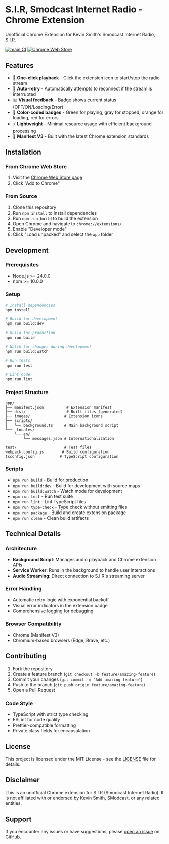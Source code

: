 # S.I.R, Smodcast Internet Radio - Chrome Extension

Unofficial Chrome Extension for Kevin Smith's Smodcast Internet Radio, S.I.R.

[![main CI](https://github.com/cascadiacollections/sir-chrome-extension/actions/workflows/node.js.yml/badge.svg)](https://github.com/cascadiacollections/sir-chrome-extension/actions/workflows/node.js.yml)
[![Chrome Web Store](https://img.shields.io/chrome-web-store/d/gmmjhhjkjopgmnpidenddlplckefdbjd.svg)](https://chrome.google.com/webstore/developer/edit/gmmjhhjkjopgmnpidenddlplckefdbjd)

## Features

- 🎵 **One-click playback** - Click the extension icon to start/stop the radio stream
- 🔄 **Auto-retry** - Automatically attempts to reconnect if the stream is interrupted
- 📊 **Visual feedback** - Badge shows current status (OFF/ON/Loading/Error)
- 🎨 **Color-coded badges** - Green for playing, gray for stopped, orange for loading, red for
  errors
- ⚡ **Lightweight** - Minimal resource usage with efficient background processing
- 🔧 **Manifest V3** - Built with the latest Chrome extension standards

## Installation

### From Chrome Web Store

1. Visit the
   [Chrome Web Store page](https://chrome.google.com/webstore/developer/edit/gmmjhhjkjopgmnpidenddlplckefdbjd)
2. Click "Add to Chrome"

### From Source

1. Clone this repository
2. Run `npm install` to install dependencies
3. Run `npm run build` to build the extension
4. Open Chrome and navigate to `chrome://extensions/`
5. Enable "Developer mode"
6. Click "Load unpacked" and select the `app` folder

## Development

### Prerequisites

- Node.js >= 24.0.0
- npm >= 10.0.0

### Setup

```bash
# Install dependencies
npm install

# Build for development
npm run build:dev

# Build for production
npm run build

# Watch for changes during development
npm run build:watch

# Run tests
npm run test

# Lint code
npm run lint
```

### Project Structure

```
app/
├── manifest.json          # Extension manifest
├── dist/                  # Built files (generated)
├── images/               # Extension icons
├── scripts/
│   └── background.ts     # Main background script
└── _locales/
    └── en/
        └── messages.json # Internationalization

test/                     # Test files
webpack.config.js        # Build configuration
tsconfig.json           # TypeScript configuration
```

### Scripts

- `npm run build` - Build for production
- `npm run build:dev` - Build for development with source maps
- `npm run build:watch` - Watch mode for development
- `npm run test` - Run test suite
- `npm run lint` - Lint TypeScript files
- `npm run type-check` - Type check without emitting files
- `npm run package` - Build and create extension package
- `npm run clean` - Clean build artifacts

## Technical Details

### Architecture

- **Background Script**: Manages audio playback and Chrome extension APIs
- **Service Worker**: Runs in the background to handle user interactions
- **Audio Streaming**: Direct connection to S.I.R's streaming server

### Error Handling

- Automatic retry logic with exponential backoff
- Visual error indicators in the extension badge
- Comprehensive logging for debugging

### Browser Compatibility

- Chrome (Manifest V3)
- Chromium-based browsers (Edge, Brave, etc.)

## Contributing

1. Fork the repository
2. Create a feature branch (`git checkout -b feature/amazing-feature`)
3. Commit your changes (`git commit -m 'Add amazing feature'`)
4. Push to the branch (`git push origin feature/amazing-feature`)
5. Open a Pull Request

### Code Style

- TypeScript with strict type checking
- ESLint for code quality
- Prettier-compatible formatting
- Private class fields for encapsulation

## License

This project is licensed under the MIT License - see the [LICENSE](LICENSE) file for details.

## Disclaimer

This is an unofficial Chrome extension for S.I.R (Smodcast Internet Radio). It is not affiliated
with or endorsed by Kevin Smith, SModcast, or any related entities.

## Support

If you encounter any issues or have suggestions, please
[open an issue](https://github.com/cascadiacollections/sir-chrome-extension/issues) on GitHub.
